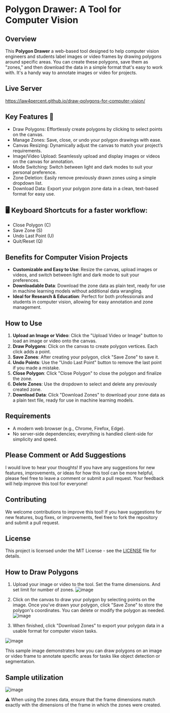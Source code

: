 # Polygon Drawer: A Tool for Computer Vision

## Overview

This **Polygon Drawer** a web-based tool designed to help computer vision engineers and students label images or video frames by drawing polygons around specific areas. You can create these polygons, save them as "zones," and then download the data in a simple format that's easy to work with. It's a handy way to annotate images or video for projects.

## Live Server
https://law4percent.github.io/draw-polygons-for-computer-vision/

## Key Features 🎨
- Draw Polygons: Effortlessly create polygons by clicking to select points on the canvas.
- Manage Zones: Save, close, or undo your polygon drawings with ease.
- Canvas Resizing: Dynamically adjust the canvas to match your project’s requirements.
- Image/Video Upload: Seamlessly upload and display images or videos on the canvas for annotation.
- Mode Switching: Switch between light and dark modes to suit your personal preference.
- Zone Deletion: Easily remove previously drawn zones using a simple dropdown list.
- Download Data: Export your polygon zone data in a clean, text-based format for easy use.

## 🖥️ Keyboard Shortcuts for a faster workflow:
- Close Polygon (C)
- Save Zone (S)
- Undo Last Point (U)
- Quit/Reset (Q)

## Benefits for Computer Vision Projects
- **Customizable and Easy to Use**: Resize the canvas, upload images or videos, and switch between light and dark mode to suit your preferences.
- **Downloadable Data**: Download the zone data as plain text, ready for use in machine learning models without additional data wrangling.
- **Ideal for Research & Education**: Perfect for both professionals and students in computer vision, allowing for easy annotation and zone management.

## How to Use

1. **Upload an Image or Video**: Click the "Upload Video or Image" button to load an image or video onto the canvas.
2. **Draw Polygons**: Click on the canvas to create polygon vertices. Each click adds a point.
3. **Save Zones**: After creating your polygon, click "Save Zone" to save it.
4. **Undo Points**: Use the "Undo Last Point" button to remove the last point if you made a mistake.
5. **Close Polygon**: Click "Close Polygon" to close the polygon and finalize the zone.
6. **Delete Zones**: Use the dropdown to select and delete any previously created zone.
7. **Download Data**: Click "Download Zones" to download your zone data as a plain text file, ready for use in machine learning models.

## Requirements

- A modern web browser (e.g., Chrome, Firefox, Edge).
- No server-side dependencies; everything is handled client-side for simplicity and speed.

## Please Comment or Add Suggestions

I would love to hear your thoughts! If you have any suggestions for new features, improvements, or ideas for how this tool can be more helpful, please feel free to leave a comment or submit a pull request. Your feedback will help improve this tool for everyone!

## Contributing

We welcome contributions to improve this tool! If you have suggestions for new features, bug fixes, or improvements, feel free to fork the repository and submit a pull request.

## License

This project is licensed under the MIT License - see the [LICENSE](LICENSE) file for details.

## How to Draw Polygons

1. Upload your image or video to the tool. Set the frame dimensions. And set limit for number of zones.
![image](https://github.com/user-attachments/assets/556b1752-db57-4546-bf0a-73f6ca8f033b)


2. Click on the canvas to draw your polygon by selecting points on the image. Once you've drawn your polygon, click "Save Zone" to store the polygon's coordinates. You can delete or modify the polygon as needed.
![image](https://github.com/user-attachments/assets/ccb479b5-479e-4f94-a233-8e7af1b7bde4)


3. When finished, click "Download Zones" to export your polygon data in a usable format for computer vision tasks.

![image](https://github.com/user-attachments/assets/31a554a2-db8b-44f8-800f-32e2f6e8b35b)


This sample image demonstrates how you can draw polygons on an image or video frame to annotate specific areas for tasks like object detection or segmentation.


## Sample utilization
![image](https://github.com/user-attachments/assets/cd85acda-4ed5-4be7-b345-ff7e53fc8353)

⚠️ When using the zones data, ensure that the frame dimensions match exactly with the dimensions of the frame in which the zones were created.
